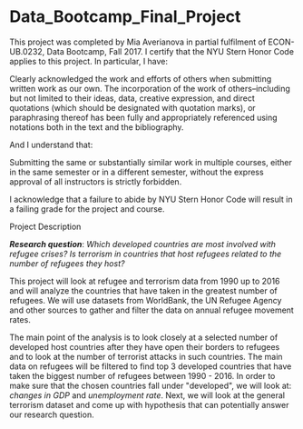 # Data_Bootcamp_Final_Project

This project was completed by Mia Averianova in partial fulfilment of ECON-UB.0232, Data Bootcamp, Fall 2017. I certify that the NYU Stern Honor Code applies to this project. In particular, I have:

Clearly acknowledged the work and efforts of others when submitting written work as our own. The incorporation of the work of others–including but not limited to their ideas, data, creative expression, and direct quotations (which should be designated with quotation marks), or paraphrasing thereof has been fully and appropriately referenced using notations both in the text and the bibliography.

And I understand that:

Submitting the same or substantially similar work in multiple courses, either in the same semester or in a different semester, without the express approval of all instructors is strictly forbidden.

I acknowledge that a failure to abide by NYU Stern Honor Code will result in a failing grade for the project and course.

Project Description

***Research question***: *Which developed countries are most involved with refugee crises? Is terrorism in countries that host refugees related to the number of refugees they host?*

This project will look at refugee and terrorism data from 1990 up to 2016 and will analyze the countries that have taken in the greatest number of refugees. We will use datasets from WorldBank, the UN Refugee Agency and other sources to gather and filter the data on annual refugee movement rates.

The main point of the analysis is to look closely at a selected number of developed host countries after they have open their borders to refugees and to look at the number of terrorist attacks in such countries. The main data on refugees will be filtered to find top 3 developed countries that have taken the biggest number of refugees between 1990 - 2016. In order to make sure that the chosen countries fall under "developed", we will look at:  *changes in GDP* and *unemployment rate*. Next, we will look at the general terrorism dataset and come up with hypothesis that can potentially answer our research question.  
